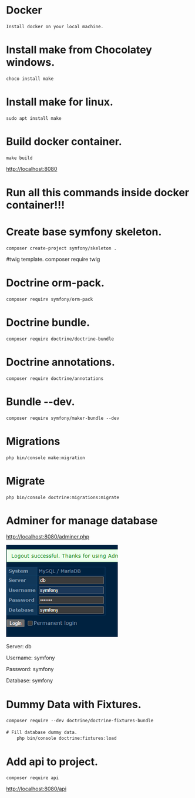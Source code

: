 # Docker
    Install docker on your local machine.

# Install make from Chocolatey windows. 
    choco install make

# Install make for linux.
    sudo apt install make

# Build docker container.
    make build

[http://localhost:8080](http://localhost:8080)

# Run  all this commands inside docker container!!!
    
# Create base symfony skeleton.
    composer create-project symfony/skeleton .
    
#twig template.
    composer require twig
    
# Doctrine orm-pack.
    composer require symfony/orm-pack

# Doctrine bundle.
    composer require doctrine/doctrine-bundle
# Doctrine annotations.    
    composer require doctrine/annotations
# Bundle --dev.    
    composer require symfony/maker-bundle --dev


# Migrations
    php bin/console make:migration

# Migrate 
    php bin/console doctrine:migrations:migrate

# Adminer for manage database
[http://localhost:8080/adminer.php](http://localhost:8080/adminer.php)

![db-login](image.png)

Server: db

Username: symfony

Password: symfony

Database: symfony

# Dummy Data with Fixtures.
    composer require --dev doctrine/doctrine-fixtures-bundle

    # Fill database dummy data.
        php bin/console doctrine:fixtures:load

# Add api to project.
    composer require api

[http://localhost:8080/api](http://localhost:8080/api)

